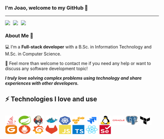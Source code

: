 ### I'm Joao, welcome to my GitHub 👋

<hr />

<a href="https://www.linkedin.com/in/joao-pedro-schmitt-60847470/" target="_blank" >
  <img align="left" width="26px" src="https://cdn.jsdelivr.net/npm/simple-icons@v3/icons/linkedin.svg" />
</a>
<a href="mailto:schmittjoaopedro@gmail.com" target="_blank" >
  <img align="left" width="26px" src="https://cdn.jsdelivr.net/npm/simple-icons@v3/icons/gmail.svg" />
</a>
<a href="https://stackoverflow.com/users/5274291/jo%c3%a3o-pedro-schmitt" target="_blank" >
  <img align="left" width="26px" src="https://cdn.jsdelivr.net/npm/simple-icons@v3/icons/stackoverflow.svg" />
</a>

<br/>

### About Me 🚀

💻 I’m a **Full-stack developer** with a B.Sc. in Information Technology and M.Sc. in Computer Science. 

💬 Feel more than welcome to contact me if you need any help or want to discuss any software development topic!

<b><i>I truly love solving complex problems using technology and share experiences with other developers.</i></b> 

<!--
<hr />
<div align="center">
  <a href="https://github.com/schmittjoaopedro">
  <img height="180em" src="https://github-readme-stats.vercel.app/api?username=schmittjoaopedro&show_icons=true&theme=dracula&include_all_commits=true&count_private=true"/>
  <img height="180em" src="https://github-readme-stats.vercel.app/api/top-langs/?username=schmittjoaopedro&layout=compact&langs_count=7&theme=dracula"/>
</div>
-->

## ⚡ Technologies I love and use
  
<div style="display: inline_block"><br>
  <img align="center" alt="Java" height="30" width="40" src="https://raw.githubusercontent.com/devicons/devicon/master/icons/java/java-plain.svg">
  <img align="center" alt="Spring" height="30" width="40" src="https://raw.githubusercontent.com/devicons/devicon/master/icons/spring/spring-original.svg">
  <img align="center" alt="Jenkins" height="30" width="40" src="https://raw.githubusercontent.com/devicons/devicon/master/icons/jenkins/jenkins-original.svg">
  <img align="center" alt="Docker" height="30" width="40" src="https://raw.githubusercontent.com/devicons/devicon/master/icons/docker/docker-original.svg">
  <img align="center" alt="kubernetes" height="30" width="40" src="https://raw.githubusercontent.com/devicons/devicon/master/icons/kubernetes/kubernetes-plain.svg">
  <img align="center" alt="AWS" height="30" width="40" src="https://raw.githubusercontent.com/devicons/devicon/master/icons/amazonwebservices/amazonwebservices-original.svg">
  <img align="center" alt="Jira" height="30" width="40" src="https://raw.githubusercontent.com/devicons/devicon/master/icons/jira/jira-original.svg">
  <img align="center" alt="Linux" height="30" width="40" src="https://raw.githubusercontent.com/devicons/devicon/master/icons/linux/linux-original.svg">
  <img align="center" alt="oracle" height="30" width="40" src="https://raw.githubusercontent.com/devicons/devicon/master/icons/oracle/oracle-original.svg">
  <img align="center" alt="postgresql" height="30" width="40" src="https://raw.githubusercontent.com/devicons/devicon/master/icons/postgresql/postgresql-original.svg">
  <img align="center" alt="terraform" height="30" width="40" src="https://raw.githubusercontent.com/devicons/devicon/master/icons/terraform/terraform-plain.svg">
  <img align="center" alt="gatling" height="30" width="40" src="https://raw.githubusercontent.com/devicons/devicon/master/icons/gatling/gatling-plain.svg">
  <img align="center" alt="prometheus" height="30" width="40" src="https://raw.githubusercontent.com/devicons/devicon/master/icons/prometheus/prometheus-original.svg">
  <img align="center" alt="grafana" height="30" width="40" src="https://raw.githubusercontent.com/devicons/devicon/master/icons/grafana/grafana-original.svg">
  <img align="center" alt="gitlab" height="30" width="40" src="https://raw.githubusercontent.com/devicons/devicon/master/icons/gitlab/gitlab-plain.svg">
  <img align="center" alt="js" height="30" width="40" src="https://raw.githubusercontent.com/devicons/devicon/master/icons/javascript/javascript-plain.svg">
  <img align="center" alt="ts" height="30" width="40" src="https://raw.githubusercontent.com/devicons/devicon/master/icons/typescript/typescript-plain.svg">
  <img align="center" alt="react" height="30" width="40" src="https://raw.githubusercontent.com/devicons/devicon/master/icons/react/react-original.svg">
  <img align="center" alt="selenium" height="30" width="40" src="https://raw.githubusercontent.com/devicons/devicon/master/icons/selenium/selenium-original.svg">
</div>
